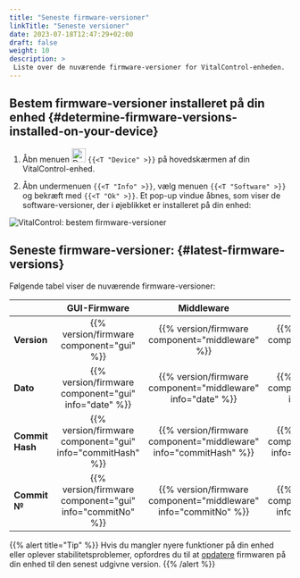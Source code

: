 ```yaml
---
title: "Seneste firmware-versioner"
linkTitle: "Seneste versioner"
date: 2023-07-18T12:47:29+02:00
draft: false
weight: 10
description: >
 Liste over de nuværende firmware-versioner for VitalControl-enheden.
---
```


## Bestem firmware-versioner installeret på din enhed {#determine-firmware-versions-installed-on-your-device}

1. Åbn menuen <img src="/icons/device.svg" width="25" align="bottom" alt="Device" /> `{{<T "Device" >}}` på hovedskærmen af din VitalControl-enhed.

2. Åbn undermenuen `{{<T "Info" >}}`, vælg menuen `{{<T "Software" >}}` og bekræft med `{{<T "Ok" >}}`. Et pop-up vindue åbnes, som viser de software-versioner, der i øjeblikket er installeret på din enhed:

![VitalControl: bestem firmware-versioner](../images/firmware-versions.png "Vis firmware-versioner")

## Seneste firmware-versioner: {#latest-firmware-versions}

Følgende tabel viser de nuværende firmware-versioner:

|                 | GUI-Firmware  | Middleware  | Bootloader |
|-----------------|:-------------:|:-----------:|:----------:|
| **Version**     | {{% version/firmware component="gui" %}} | {{% version/firmware component="middleware" %}} | {{% version/firmware component="bootloader" %}} |
| **Dato**       | {{% version/firmware component="gui" info="date" %}}  | {{% version/firmware component="middleware" info="date" %}} | {{% version/firmware component="bootloader" info="date" %}} |
| **Commit Hash** | {{% version/firmware component="gui" info="commitHash" %}} | {{% version/firmware component="middleware" info="commitHash" %}} |  {{% version/firmware component="bootloader" info="commitHash" %}} |
| **Commit №**    | {{% version/firmware component="gui" info="commitNo" %}} | {{% version/firmware component="middleware" info="commitNo" %}} | {{% version/firmware component="bootloader" info="commitNo" %}}|

{{% alert title="Tip" %}}
Hvis du mangler nyere funktioner på din enhed eller oplever stabilitetsproblemer, opfordres du til at [opdatere](../update/) firmwaren på din enhed til den senest udgivne version.
{{% /alert %}}
